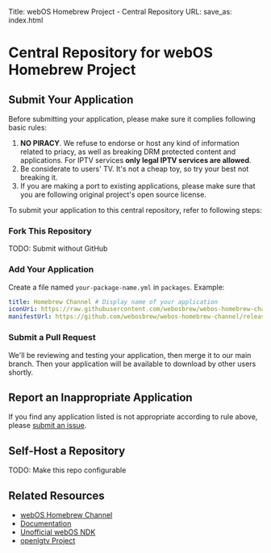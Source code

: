 Title: webOS Homebrew Project - Central Repository
URL: 
save_as: index.html

# Central Repository for webOS Homebrew Project

## Submit Your Application

Before submitting your application, please make sure it complies following basic rules:

1. **NO PIRACY**. We refuse to endorse or host any kind of information related to priacy, as well as breaking DRM protected content and applications. For IPTV services **only legal IPTV services are allowed**.
2. Be considerate to users' TV. It's not a cheap toy, so try your best not breaking it.
3. If you are making a port to existing applications, please make sure that you are following original project's open source license.

To submit your application to this central repository, refer to following steps:

### Fork This Repository

TODO: Submit without GitHub

### Add Your Application

Create a file named `your-package-name.yml` in `packages`. Example:

```yaml
title: Homebrew Channel # Display name of your application
iconUri: https://raw.githubusercontent.com/webosbrew/webos-homebrew-channel/main/assets/icon160.png # Publicly accesible HTTP/HTTPS URL, or data uri to icon image.
manifestUrl: https://github.com/webosbrew/webos-homebrew-channel/releases/latest/download/org.webosbrew.hbchannel.manifest.json # Publicly accessible manifest file of your application
```

### Submit a Pull Request

We'll be reviewing and testing your application, then merge it to our main branch. Then your application will be available to download by other users shortly.

## Report an Inappropriate Application

If you find any application listed is not appropriate according to rule above, please [submit an issue](https://github.com/webosbrew/apps-repo/issues/new).

## Self-Host a Repository

TODO: Make this repo configurable

## Related Resources

* [webOS Homebrew Channel](https://github.com/webosbrew/webos-homebrew-channel)
* [Documentation](https://github.com/webosbrew/docs)
* [Unofficial webOS NDK](https://github.com/webosbrew/meta-lg-webos-ndk)
* [openlgtv Project](https://openlgtv.github.io/)